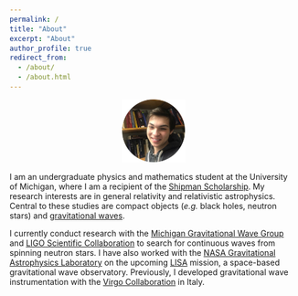 ```yaml
---
permalink: /
title: "About"
excerpt: "About"
author_profile: true
redirect_from: 
  - /about/
  - /about.html
---
```

<p align="center"><img src = "/images/grantweldon.jpg" height="110" width="110"></p>


I am an undergraduate physics and mathematics student at the University of Michigan, where I am a recipient of the <a href="https://shipmansociety.com/about-us/">Shipman Scholarship</a>. My research interests are in general relativity and relativistic astrophysics. Central to these studies are compact objects (*e.g.* black holes, neutron stars) and <a href="https://space.mit.edu/LIGO/more.html">gravitational waves</a>.

I currently conduct research with the <a href="http://gallatin.physics.lsa.umich.edu/~keithr/MGWG.html">Michigan Gravitational Wave Group</a> and <a href="https://www.ligo.org">LIGO Scientific Collaboration</a> to search for continuous waves from spinning neutron stars. I have also worked with the <a href="https://science.gsfc.nasa.gov/astrophysics/gravity/">NASA Gravitational Astrophysics Laboratory</a> on the upcoming <a href="https://lisa.nasa.gov">LISA</a> mission, a space-based gravitational wave observatory. Previously, I developed gravitational wave instrumentation with the <a href="http://www.virgo-gw.eu">Virgo Collaboration</a> in Italy.

